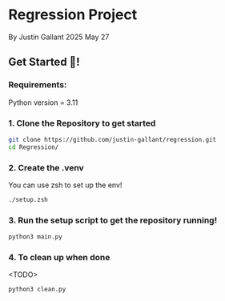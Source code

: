 # Regression Project
By Justin Gallant
2025 May 27

## Get Started 🚀!
### Requirements:
Python version = 3.11

### 1. Clone the Repository to get started
```zsh
git clone https://github.com/justin-gallant/regression.git
cd Regression/
```
### 2. Create the .venv
You can use zsh to set up the env!
```zsh
./setup.zsh
```
### 3. Run the setup script to get the repository running!
```zsh
python3 main.py
```

### 4. To clean up when done
\<TODO\>
```zsh
python3 clean.py
```


